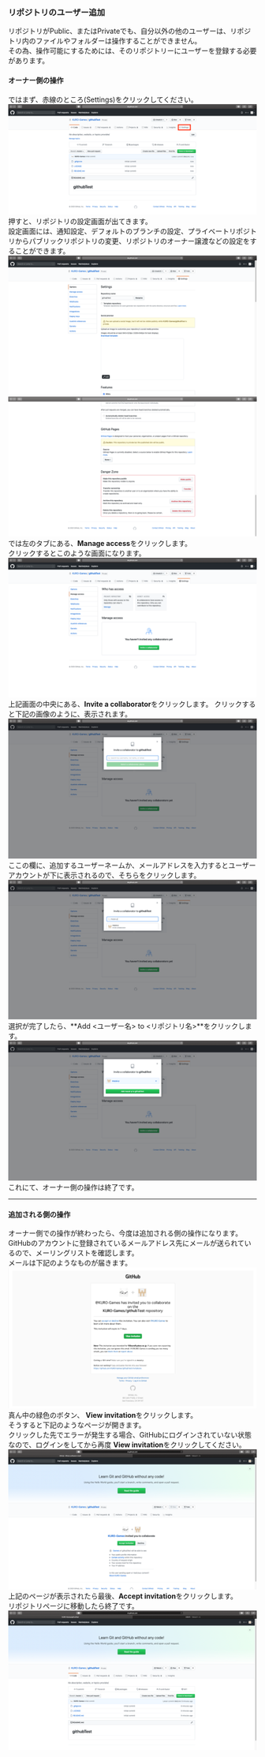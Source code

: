 ### リポジトリのユーザー追加
リポジトリがPublic、またはPrivateでも、自分以外の他のユーザーは、リポジトリ内のファイルやフォルダーは操作することができません。  
その為、操作可能にするためには、そのリポジトリーにユーザーを登録する必要があります。  
  
  #### オーナー側の操作
  ではまず、赤線のところ(Settings)をクリックしてください。  
  ![GitHubホーム画面4-1](https://github.com/KURO-Games/StudyGit/blob/master/pic/GitHub/ps/04-01.png)  
  押すと、リポジトリの設定画面が出てきます。  
  設定画面には、通知設定、デフォルトのブランチの設定、プライベートリポジトリからパブリックリポジトリの変更、リポジトリのオーナー譲渡などの設定をすることができます。
  ![GitHub設定画面1](https://github.com/KURO-Games/StudyGit/blob/master/pic/GitHub/Original/05.png)  
  ![GitHub設定画面2](https://github.com/KURO-Games/StudyGit/blob/master/pic/GitHub/Original/06.png)  
では左のタブにある、**Manage access**をクリックします。  
クリックするとこのような画面になります。
  ![GitHub設定画面3](https://github.com/KURO-Games/StudyGit/blob/master/pic/GitHub/Original/07.png)  
上記画面の中央にある、**Invite a collaborator**をクリックします。
クリックすると下記の画像のように、表示されます。
  ![GitHub設定画面4](https://github.com/KURO-Games/StudyGit/blob/master/pic/GitHub/Original/08.png)  
ここの欄に、追加するユーザーネームか、メールアドレスを入力するとユーザーアカウントが下に表示されるので、そちらをクリックします。
  ![GitHub設定画面5](https://github.com/KURO-Games/StudyGit/blob/master/pic/GitHub/Original/09.png)  
選択が完了したら、**Add <ユーザー名> to <リポジトリ名>**をクリックします。
  ![GitHub設定画面6](https://github.com/KURO-Games/StudyGit/blob/master/pic/GitHub/Original/10.png)  
これにて、オーナー側の操作は終了です。
*****
#### 追加される側の操作
オーナー側での操作が終わったら、今度は追加される側の操作になります。  
GitHubのアカウントに登録されているメールアドレス先にメールが送られているので、メーリングリストを確認します。  
メールは下記のようなものが届きます。
  ![GitHub設定画面7](https://github.com/KURO-Games/StudyGit/blob/master/pic/GitHub/Original/11.png)  
真ん中の緑色のボタン、 **View invitation**をクリックします。  
そうすると下記のようなページが開きます。  
クリックした先でエラーが発生する場合、GitHubにログインされていない状態なので、ログインをしてから再度 **View invitation**をクリックしてください。  
  ![GitHub設定画面8](https://github.com/KURO-Games/StudyGit/blob/master/pic/GitHub/Original/12.png)  
  上記のページが表示されたら最後、**Accept invitation**をクリックします。  
  リポジトリページに移動したら終了です。
  ![GitHub設定画面9](https://github.com/KURO-Games/StudyGit/blob/master/pic/GitHub/Original/13.png)  
